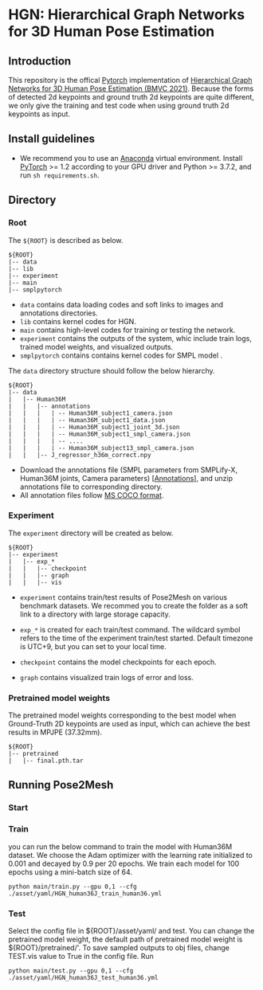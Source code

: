 # HGN: Hierarchical Graph Networks for 3D Human Pose Estimation

## Introduction
This repository is the offical [Pytorch](https://pytorch.org/) implementation of [Hierarchical Graph Networks for 3D Human Pose Estimation (BMVC 2021)](https://arxiv.org/abs/2111.11927).  Because the forms of detected 2d keypoints and ground truth 2d keypoints are quite different, we only give the training and test code when using ground truth 2d keypoints as input.

## Install guidelines
- We recommend you to use an [Anaconda](https://www.anaconda.com/) virtual environment. Install [PyTorch](https://pytorch.org/) >= 1.2 according to your GPU driver and Python >= 3.7.2, and run `sh requirements.sh`. 

## Directory

### Root

The `${ROOT}` is described as below.

```
${ROOT} 
|-- data
|-- lib
|-- experiment
|-- main
|-- smplpytorch
```
- `data` contains data loading codes and soft links to images and annotations directories.
- `lib` contains kernel codes for HGN.
- `main` contains high-level codes for training or testing the network.
- `experiment` contains the outputs of the system, whic include train logs, trained model weights, and visualized outputs.
- `smplpytorch` contains contains kernel codes for SMPL model .

The `data` directory structure should follow the below hierarchy.
```
${ROOT}  
|-- data  
|   |-- Human36M  
|   |   |-- annotations   
|   |   |   | -- Human36M_subject1_camera.json
|   |   |   | -- Human36M_subject1_data.json
|   |   |   | -- Human36M_subject1_joint_3d.json
|   |   |   | -- Human36M_subject1_smpl_camera.json
|   |   |   | -- ....
|   |   |   | -- Human36M_subject13_smpl_camera.json
|   |   |-- J_regressor_h36m_correct.npy
```

- Download the annotations file (SMPL parameters from SMPLify-X, Human36M joints, Camera parameters) [[Annotations](https://jbox.sjtu.edu.cn/v/link/view/4266d27ff78c45a3b1f7d73a27258e65)], and unzip annotations file to corresponding directory.
- All annotation files follow [MS COCO format](https://cocodataset.org/#format-data).

### Experiment

The `experiment` directory will be created as below.
```
${ROOT}  
|-- experiment  
|   |-- exp_*  
|   |   |-- checkpoint  
|   |   |-- graph 
|   |   |-- vis 
```

- `experiment` contains train/test results of Pose2Mesh on various benchmark datasets.
We recommed you to create the folder as a soft link to a directory with large storage capacity.

- `exp_*` is created for each train/test command. 
The wildcard symbol refers to the time of the experiment train/test started.
Default timezone is UTC+9, but you can set to your local time.

- `checkpoint` contains the model checkpoints for each epoch. 

- `graph` contains visualized train logs of error and loss. 

### Pretrained model weights
The pretrained model weights corresponding to the best model when Ground-Truth 2D keypoints are used as input, which can achieve the best results in MPJPE (37.32mm).
```
${ROOT}  
|-- pretrained
|   |-- final.pth.tar
```

## Running Pose2Mesh

### Start
### Train

you can run the below command to train the model with Human36M dataset. We choose the Adam optimizer with the learning rate initialized to
0.001 and decayed by 0.9 per 20 epochs. We train each model for 100 epochs using a mini-batch size of 64.
```
python main/train.py --gpu 0,1 --cfg ./asset/yaml/HGN_human36J_train_human36.yml
```
### Test
Select the config file in ${ROOT}/asset/yaml/ and test. You can change the pretrained model weight, the default path of pretrained model weight is ${ROOT}/pretrained/'. To save sampled outputs to obj files, change TEST.vis value to True in the config file.
Run
```
python main/test.py --gpu 0,1 --cfg ./asset/yaml/HGN_human36J_test_human36.yml
```
